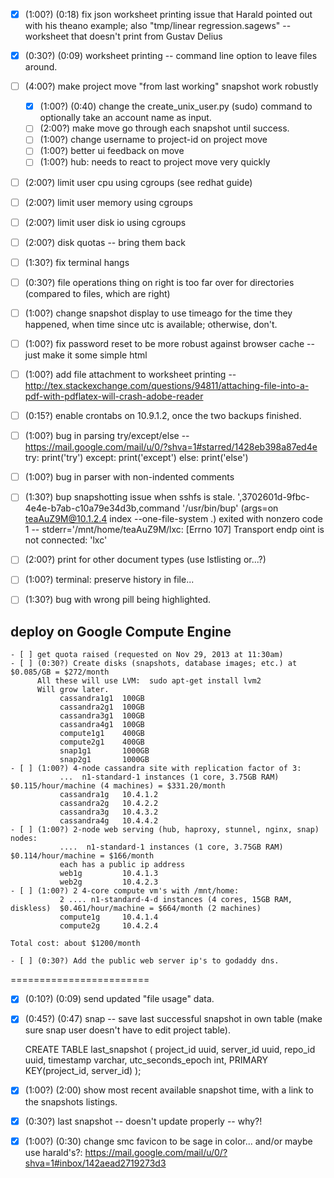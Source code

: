 - [x] (1:00?) (0:18) fix json worksheet printing issue that Harald pointed out with his theano example; also "tmp/linear regression.sagews" -- worksheet that doesn't print from Gustav Delius

- [x] (0:30?) (0:09) worksheet printing -- command line option to leave files around.

- [ ] (4:00?) make project move "from last working" snapshot work robustly
    - [x] (1:00?) (0:40) change the create_unix_user.py (sudo) command to optionally take an account name as input.
    - [ ] (2:00?) make move go through each snapshot until success.
    - [ ] (1:00?) change username to project-id on project move
    - [ ] (1:00?) better ui feedback on move
    - [ ] (1:00?) hub: needs to react to project move very quickly

- [ ] (2:00?) limit user cpu using cgroups (see redhat guide)
- [ ] (2:00?) limit user memory using cgroups
- [ ] (2:00?) limit user disk io using cgroups
- [ ] (2:00?) disk quotas -- bring them back
- [ ] (1:30?) fix terminal hangs
- [ ] (0:30?) file operations thing on right is too far over for directories (compared to files, which are right)
- [ ] (1:00?) change snapshot display to use timeago for the time they happened, when time since utc is available; otherwise, don't.
- [ ] (1:00?) fix password reset to be more robust against browser cache -- just make it some simple html
- [ ] (1:00?) add file attachment to worksheet printing -- http://tex.stackexchange.com/questions/94811/attaching-file-into-a-pdf-with-pdflatex-will-crash-adobe-reader
- [ ] (0:15?) enable crontabs on 10.9.1.2, once the two backups finished.
- [ ] (1:00?) bug in parsing try/except/else -- https://mail.google.com/mail/u/0/?shva=1#starred/1428eb398a87ed4e
        try:
            print('try')
        except:
            print('except')
        else:
            print('else')
- [ ] (1:00?) bug in parser with non-indented comments
- [ ] (1:30?) bup snapshotting issue when sshfs is stale.
   ',3702601d-9fbc-4e4e-b7ab-c10a79e34d3b,command '/usr/bin/bup' (args=on teaAuZ9M@10.1.2.4 index --one-file-system .) exited with nonzero code 1 -- stderr='/mnt/home/teaAuZ9M/lxc: [Errno 107] Transport endp
oint is not connected: 'lxc'
- [ ] (2:00?) print for other document types (use lstlisting or...?)
- [ ] (1:00?) terminal: preserve history in file...
- [ ] (1:30?) bug with wrong pill being highlighted.





## deploy on Google Compute Engine
    - [ ] get quota raised (requested on Nov 29, 2013 at 11:30am)
    - [ ] (0:30?) Create disks (snapshots, database images; etc.) at $0.085/GB = $272/month
          All these will use LVM:  sudo apt-get install lvm2
          Will grow later.
               cassandra1g1  100GB
               cassandra2g1  100GB
               cassandra3g1  100GB
               cassandra4g1  100GB
               compute1g1    400GB
               compute2g1    400GB
               snap1g1       1000GB
               snap2g1       1000GB
    - [ ] (1:00?) 4-node cassandra site with replication factor of 3:
               ...  n1-standard-1 instances (1 core, 3.75GB RAM)     $0.115/hour/machine (4 machines) = $331.20/month
               cassandra1g   10.4.1.2
               cassandra2g   10.4.2.2
               cassandra3g   10.4.3.2
               cassandra4g   10.4.4.2
    - [ ] (1:00?) 2-node web serving (hub, haproxy, stunnel, nginx, snap) nodes:
               ....  n1-standard-1 instances (1 core, 3.75GB RAM)     $0.114/hour/machine = $166/month
               each has a public ip address
               web1g         10.4.1.3
               web2g         10.4.2.3
    - [ ] (1:00?) 2 4-core compute vm's with /mnt/home:
               2 .... n1-standard-4-d instances (4 cores, 15GB RAM, diskless)  $0.461/hour/machine = $664/month (2 machines)
               compute1g     10.4.1.4
               compute2g     10.4.2.4

    Total cost: about $1200/month

    - [ ] (0:30?) Add the public web server ip's to godaddy dns.

========================

- [x] (0:10?) (0:09) send updated "file usage" data.

- [x] (0:45?) (0:47) snap -- save last successful snapshot in own table (make sure snap user doesn't have to edit project table).

    CREATE TABLE last_snapshot (
        project_id uuid,
        server_id  uuid,
        repo_id    uuid,
        timestamp  varchar,
        utc_seconds_epoch int,
        PRIMARY KEY(project_id, server_id)
    );


- [x] (1:00?) (2:00) show most recent available snapshot time, with a link to the snapshots listings.
- [x] (0:30?) last snapshot -- doesn't update properly -- why?!

- [x] (1:00?) (0:30) change smc favicon to be sage in color... and/or maybe use harald's?: https://mail.google.com/mail/u/0/?shva=1#inbox/142aead2719273d3

